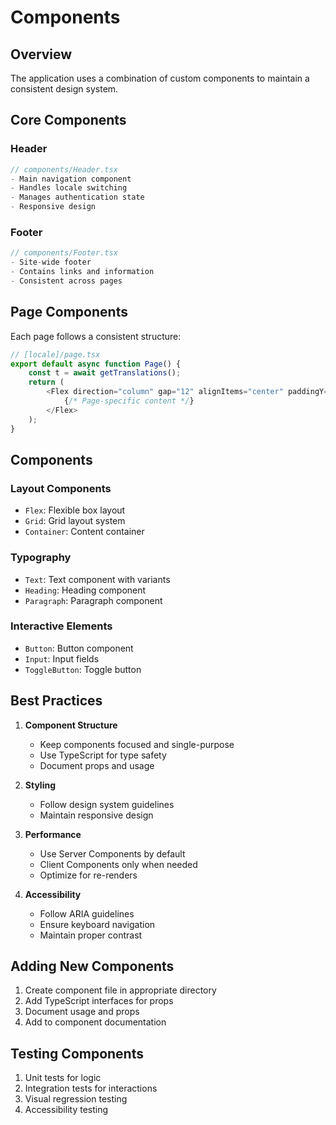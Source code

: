 # Components

## Overview

The application uses a combination of custom components to maintain a consistent design system.

## Core Components

### Header

```typescript
// components/Header.tsx
- Main navigation component
- Handles locale switching
- Manages authentication state
- Responsive design
```

### Footer

```typescript
// components/Footer.tsx
- Site-wide footer
- Contains links and information
- Consistent across pages
```

## Page Components

Each page follows a consistent structure:

```typescript
// [locale]/page.tsx
export default async function Page() {
    const t = await getTranslations();
    return (
        <Flex direction="column" gap="12" alignItems="center" paddingY="24">
            {/* Page-specific content */}
        </Flex>
    );
}
```

## Components

### Layout Components

- `Flex`: Flexible box layout
- `Grid`: Grid layout system
- `Container`: Content container

### Typography

- `Text`: Text component with variants
- `Heading`: Heading component
- `Paragraph`: Paragraph component

### Interactive Elements

- `Button`: Button component
- `Input`: Input fields
- `ToggleButton`: Toggle button

## Best Practices

1. **Component Structure**
   - Keep components focused and single-purpose
   - Use TypeScript for type safety
   - Document props and usage

2. **Styling**
   - Follow design system guidelines
   - Maintain responsive design

3. **Performance**
   - Use Server Components by default
   - Client Components only when needed
   - Optimize for re-renders

4. **Accessibility**
   - Follow ARIA guidelines
   - Ensure keyboard navigation
   - Maintain proper contrast

## Adding New Components

1. Create component file in appropriate directory
2. Add TypeScript interfaces for props
3. Document usage and props
4. Add to component documentation

## Testing Components

1. Unit tests for logic
2. Integration tests for interactions
3. Visual regression testing
4. Accessibility testing
